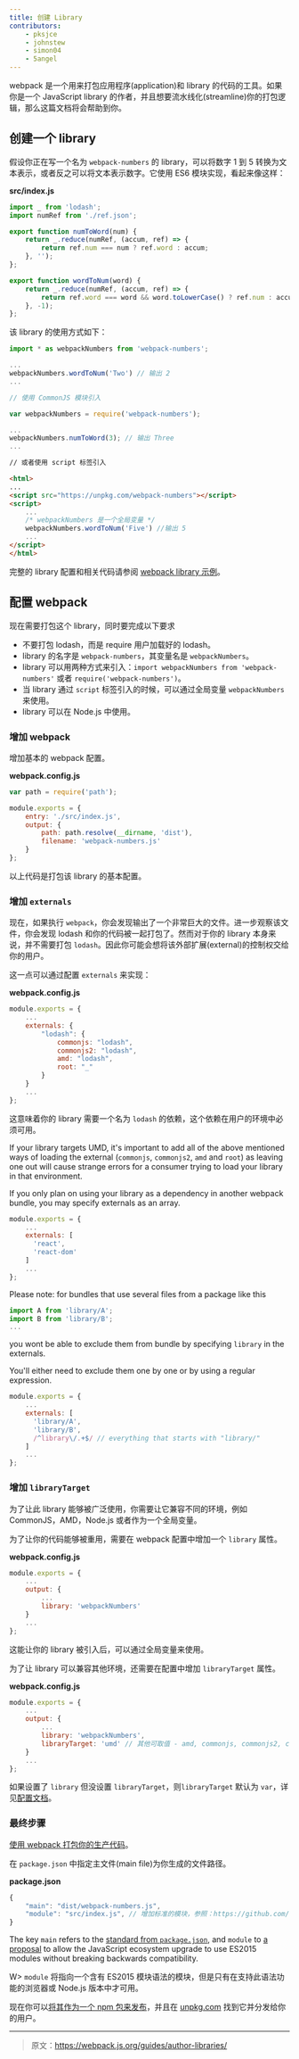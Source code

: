 ```yaml
---
title: 创建 Library
contributors:
    - pksjce
    - johnstew
    - simon04
    - 5angel
---
```


webpack 是一个用来打包应用程序(application)和 library 的代码的工具。如果你是一个 JavaScript library 的作者，并且想要流水线化(streamline)你的打包逻辑，那么这篇文档将会帮助到你。


## 创建一个 library

假设你正在写一个名为 `webpack-numbers` 的 library，可以将数字 1 到 5 转换为文本表示，或者反之可以将文本表示数字。它使用 ES6 模块实现，看起来像这样：

__src/index.js__

```javascript
import _ from 'lodash';
import numRef from './ref.json';

export function numToWord(num) {
    return _.reduce(numRef, (accum, ref) => {
        return ref.num === num ? ref.word : accum;
    }, '');
};

export function wordToNum(word) {
    return _.reduce(numRef, (accum, ref) => {
        return ref.word === word && word.toLowerCase() ? ref.num : accum;
    }, -1);
};
```

该 library 的使用方式如下：

```javascript
import * as webpackNumbers from 'webpack-numbers';

...
webpackNumbers.wordToNum('Two') // 输出 2
...

// 使用 CommonJS 模块引入

var webpackNumbers = require('webpack-numbers');

...
webpackNumbers.numToWord(3); // 输出 Three
...
```

```html
// 或者使用 script 标签引入

<html>
...
<script src="https://unpkg.com/webpack-numbers"></script>
<script>
    ...
    /* webpackNumbers 是一个全局变量 */
    webpackNumbers.wordToNum('Five') //输出 5
    ...
</script>
</html>
```

完整的 library 配置和相关代码请参阅 [webpack library 示例](https://github.com/kalcifer/webpack-library-example)。


## 配置 webpack

现在需要打包这个 library，同时要完成以下要求

  - 不要打包 lodash，而是 require 用户加载好的 lodash。
  - library 的名字是 `webpack-numbers`，其变量名是 `webpackNumbers`。
  - library 可以用两种方式来引入：`import webpackNumbers from 'webpack-numbers'` 或者 `require('webpack-numbers')`。
  - 当 library 通过 `script` 标签引入的时候，可以通过全局变量 `webpackNumbers` 来使用。
  - library 可以在 Node.js 中使用。


### 增加 webpack

增加基本的 webpack 配置。

__webpack.config.js__

```javascript
var path = require('path');

module.exports = {
    entry: './src/index.js',
    output: {
        path: path.resolve(__dirname, 'dist'),
        filename: 'webpack-numbers.js'
    }
};

```

以上代码是打包该 library 的基本配置。


### 增加 `externals`

现在，如果执行 `webpack`，你会发现输出了一个非常巨大的文件。进一步观察该文件，你会发现 lodash 和你的代码被一起打包了。然而对于你的 library 本身来说，并不需要打包 `lodash`。因此你可能会想将该外部扩展(external)的控制权交给你的用户。

这一点可以通过配置 `externals` 来实现：

__webpack.config.js__

```javascript
module.exports = {
    ...
    externals: {
        "lodash": {
            commonjs: "lodash",
            commonjs2: "lodash",
            amd: "lodash",
            root: "_"
        }
    }
    ...
};
```

这意味着你的 library 需要一个名为 `lodash` 的依赖，这个依赖在用户的环境中必须可用。

If your library targets UMD, it's important to add all of the above mentioned ways of loading the external (`commonjs`, `commonjs2`, `amd` and `root`) as leaving one out will cause strange errors for a consumer trying to load your library in that environment.

If you only plan on using your library as a dependency in another webpack bundle, you may specify externals as an array.

```javascript
module.exports = {
    ...
    externals: [
      'react',
      'react-dom'
    ]
    ...
};
```

Please note: for bundles that use several files from a package like this

```javascript
import A from 'library/A';
import B from 'library/B';
...
```

you wont be able to exclude them from bundle by specifying `library` in the externals.

You'll either need to exclude them one by one or by using a regular expression.

```javascript
module.exports = {
    ...
    externals: [
      'library/A',
      'library/B',
      /^library\/.+$/ // everything that starts with "library/"
    ]
    ...
};
```

### 增加 `libraryTarget`

为了让此 library 能够被广泛使用，你需要让它兼容不同的环境，例如 CommonJS，AMD，Node.js 或者作为一个全局变量。

为了让你的代码能够被重用，需要在 webpack 配置中增加一个 `library` 属性。

__webpack.config.js__

```javascript
module.exports = {
    ...
    output: {
        ...
        library: 'webpackNumbers'
    }
    ...
};
```

这能让你的 library 被引入后，可以通过全局变量来使用。

为了让 library 可以兼容其他环境，还需要在配置中增加 `libraryTarget` 属性。

__webpack.config.js__

```javascript
module.exports = {
    ...
    output: {
        ...
        library: 'webpackNumbers',
        libraryTarget: 'umd' // 其他可取值 - amd, commonjs, commonjs2, commonjs-module, this, var
    }
    ...
};
```

如果设置了 `library` 但没设置 `libraryTarget`，则`libraryTarget` 默认为 `var`，详见[配置文档](/configuration/output)。


### 最终步骤

[使用 webpack 打包你的生产代码](/guides/production-build)。

在 `package.json` 中指定主文件(main file)为你生成的文件路径。

__package.json__

```javascript
{
    "main": "dist/webpack-numbers.js",
    "module": "src/index.js", // 增加标准的模块，参照：https://github.com/dherman/defense-of-dot-js/blob/master/proposal.md#typical-usage
}
```

The key `main` refers to the [standard from `package.json`](https://docs.npmjs.com/files/package.json#main), and `module` to [a](https://github.com/dherman/defense-of-dot-js/blob/master/proposal.md) [proposal](https://github.com/rollup/rollup/wiki/pkg.module) to allow the JavaScript ecosystem upgrade to use ES2015 modules without breaking backwards compatibility.

W> `module` 将指向一个含有 ES2015 模块语法的模块，但是只有在支持此语法功能的浏览器或 Node.js 版本中才可用。

现在你可以[将其作为一个 npm 包来发布](https://docs.npmjs.com/getting-started/publishing-npm-packages)，并且在 [unpkg.com](https://unpkg.com/#/) 找到它并分发给你的用户。

***

> 原文：https://webpack.js.org/guides/author-libraries/
